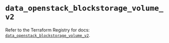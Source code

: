 # `data_openstack_blockstorage_volume_v2`

Refer to the Terraform Registry for docs: [`data_openstack_blockstorage_volume_v2`](https://registry.terraform.io/providers/terraform-provider-openstack/openstack/1.54.1/docs/data-sources/blockstorage_volume_v2).
